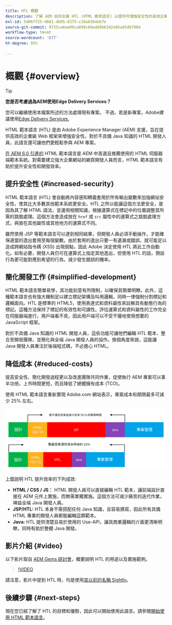 ```yaml
---
title: HTL 概觀
description: 了解 AEM 如何支援 HTL (HTML 範本語言) 以提供可增強安全性的高效企業級 Web 框架。對於不具備 Java 知識的 HTML 開發人員，該框架能讓他們更輕鬆參與 AEM 專案。
exl-id: 5d06ff25-d681-4b95-8375-c28a8364eb7e
source-git-commit: 9735ca6ae09ca899c69edd9b63d2e85ad5d6f904
workflow-type: tm+mt
source-wordcount: '677'
ht-degree: 95%

---
```



# 概觀 {#overview}

>[!TIP]
>
>**您是否考慮過為AEM使用Edge Delivery Services？**
>
>您可以繼續使用本檔案所述的方法處理現有專案。 不過，若是新專案，Adobe建議使用[Edge Delivery Services.](https://experienceleague.adobe.com/zh-hant/docs/experience-manager-cloud-service/content/edge-delivery/overview)

HTML 範本語言 (HTL) 是由 Adob&#x200B;&#x200B;e Experience Manager (AEM) 支援，旨在提供高效的企業級 Web 框架來增強安全性。對於不具備 Java 知識的 HTML 開發人員，此語言還可讓他們更輕鬆參與 AEM 專案。

[在 AEM 6.0 引進的](history.md) HTML 範本語言是 AEM 中首選且推薦使用的 HTML 伺服器端範本系統。對需要建立強大企業網站的網頁開發人員而言，HTML 範本語言有助於提升安全性和開發效率。

## 提升安全性 {#increased-security}

HTML 範本語言 (HTL) 會自動將內容感知轉義套用於所有輸出變數來加強網站安全性，使其比大多數其他範本系統更安全。HTL 之所以能讓這個方法更安全，是因為其了解 HTML 語法，並運用相關知識，根據運算式在標記中的位置調整其所需的跳脫處理。這個方法會造成放在 `href` 或 `src` 屬性中的運算式之跳脫處理方式，與放在其他屬性或其他地方的運算式不同。

雖然使用 JSP 等範本語言可以達到相同結果，但開發人員必須手動操作，才能確保適當的逸出套用至每個變數。由於套用的逸出只要一有遺漏或錯誤，就可能足以造成跨網站指令碼 (XSS) 出現弱點，因此 Adobe 決定使用 HTL 將此工作自動化。如有必要，開發人員仍可在運算式上指定其他逸出，但使用 HTL 的話，預設行為更可能對應到希望的行為，減少發生錯誤的機率。

## 簡化開發工作 {#simplified-development}

HTML 範本語言簡單易學，其功能刻意有所限制，以確保其簡單明瞭。此外，這種範本語言也有強大機制足以建立標記架構及叫用邏輯，同時一律強制分割標記和邏輯面向。HTL 是標準的 HTML5，使用表達式和資料屬性來註解具有動態行為的標記。這種方法保持了標記的有效性和可讀性。評估運算式和資料屬性的工作完全在伺服器端進行，用戶端看不見，因此用戶端可以不受干擾地使用想要的 JavaScript 框架。

對於不具備 Java 知識的 HTML 開發人員，這些功能可讓他們編輯 HTL 範本、整合至開發團隊，並簡化與全端 Java 開發人員的協作。換個角度來說，這能讓 Java 開發人員專注於後端程式碼，不必擔心 HTML。

## 降低成本 {#reduced-costs}

提高安全性、簡化開發過程更以及改進團隊共同作業，促使執行 AEM 專案可以事半功倍，上市時間更短，而且降低了總體擁有成本 (TCO)。

使用 HTML 範本語言重新實現 Adob&#x200B;&#x200B;e.com 網站表示，專案成本和期限最多可減少 25% 左右。

![提高效率並降低成本](assets/chlimage_1.png)

上圖說明 HTL 提升效率的下列成效:

* **HTML / CSS / JS：** HTML 開發人員可以直接編輯 HTL 範本，讓前端設計直接在 AEM 元件上實施，而無需單獨實施。這個方法可減少痛苦的迭代作業，裨益全端 Java 開發人員。
* **JSP/HTL:** HTL 本身不需搭配任何 Java 知識，且容易撰寫，因此所有具備 HTML 專業的開發人員都能編輯這類範本。
* **Java:** HTL 提供清楚且易於使用的 Use-API，讓具商業邏輯的介面更清晰明瞭，同時有助於整體 Java 開發。

## 影片介紹 {#video}

以下影片取自 [AEM Gems 研討會](https://experienceleague.adobe.com/zh-hant/docs/events/experience-manager-gems-recordings/gems2014/aem-introduction-to-htl)，概要說明 HTL 的用途以及實施範例。

>[!VIDEO](https://video.tv.adobe.com/v/19504/?quality=9)

請注意，影片中提到 HTL 時，均是使用[其以前的名稱 Sightly](history.md)。

## 後續步驟 {#next-steps}

現在您已經了解了 HTL 的目標和優勢，因此可以開始使用此語言。請參閱[開始使用 HTML 範本語言](getting-started.md)。
